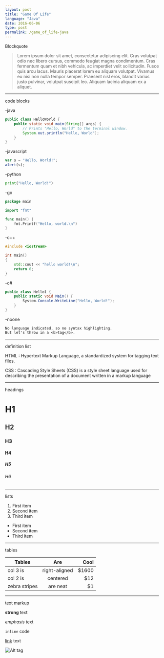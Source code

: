 ```yaml
---
layout: post
title: "Game Of Life"
language: "Java"
date: 2016-06-06
type: post
permalink: /game_of_life-java
---
```


Blockquote

> Lorem ipsum dolor sit amet, consectetur adipiscing elit. Cras volutpat odio nec libero cursus, commodo feugiat magna condimentum. Cras fermentum quam et nibh vehicula, ac imperdiet velit sollicitudin. Fusce quis arcu lacus. Mauris placerat lorem eu aliquam volutpat. Vivamus eu nisi non nulla tempor semper. Praesent nisl eros, blandit varius justo pulvinar, volutpat suscipit leo. Aliquam lacinia aliquam ex a aliquet.

---
code blocks

-java

~~~java
public class HelloWorld {
    public static void main(String[] args) {
        // Prints "Hello, World" to the terminal window.
        System.out.println("Hello, World");
    }
}
~~~

-javascript

~~~javascript
var s = "Hello, World!";
alert(s);
~~~

-python

~~~python
print("Hello, World!")
~~~

-go

~~~go
package main

import "fmt"

func main() {
	fmt.Printf("Hello, world.\n")
}
~~~

-c++

~~~c++
#include <iostream>

int main()
{
	std::cout << "hello world!\n";
	return 0;
}
~~~

-c#

~~~c#
public class Hello1 {
	public static void Main() {
		System.Console.WriteLine("Hello, World!");
	}
}
~~~

-noone

~~~
No language indicated, so no syntax highlighting. 
But let's throw in a <b>tag</b>.
~~~


---
definition list

HTML
: Hypertext Markup Language, a standardized system for tagging text files.

CSS
: Cascading Style Sheets (CSS) is a style sheet language used for describing the presentation of a document written in a markup language

---
headings

# H1

## H2

### H3

#### H4

##### H5

###### H6

---
lists

1. First item
2. Second item
3. Third item

* First item
* Second item
* Third item

---
tables

| Tables        | Are           | Cool  |
| ------------- |:-------------:| -----:|
| col 3 is      | right-aligned | $1600 |
| col 2 is      | centered      |   $12 |
| zebra stripes | are neat      |    $1 |

---
text markup

**strong** text

_emphasis_ text

`inline` code

[link](http://jekyllrb.com) text

![Alt tag](/path/to/image.jpg)

